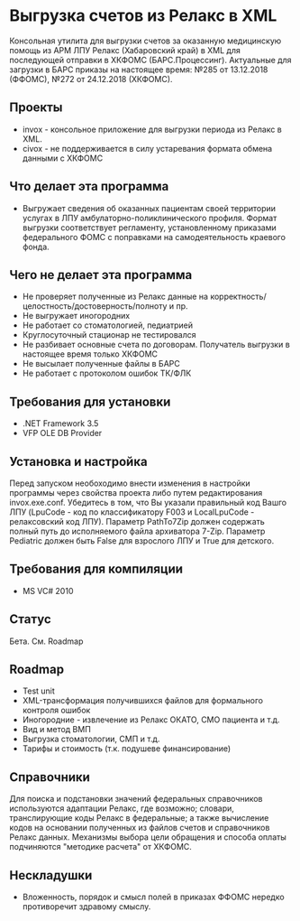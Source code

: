 # Выгрузка счетов из Релакс в XML

Консольная утилита для выгрузки счетов за оказанную медицинскую помощь из АРМ ЛПУ Релакс (Хабаровский край) в XML  для последующей отправки в ХКФОМС (БАРС.Процессинг). Актуальные для загрузки в БАРС приказы на настоящее время: №285 от 13.12.2018 (ФФОМС), №272 от 24.12.2018 (ХКФОМС).

## Проекты
- invox - консольное приложение для выгрузки периода из Релакс в XML.
- civox - не поддерживается в силу устаревания формата обмена данными с ХКФОМС

## Что делает эта программа
- Выгружает сведения об оказанных пациентам своей территории услугах в ЛПУ амбулаторно-поликлинического профиля. Формат выгрузки соответствует регламенту, установленному приказами федерального ФОМС с поправками на самодеятельность краевого фонда.

## Чего не делает эта программа
- Не проверяет полученные из Релакс данные на корректность/целостность/достоверность/полноту и пр.
- Не выгружает иногородних
- Не работает со стоматологией, педиатрией
- Круглосуточный стационар не тестировался
- Не разбивает основные счета по договорам. Получатель выгрузки в настоящее время только ХКФОМС
- Не высылает полученные файлы в БАРС
- Не работает с протоколом ошибок ТК/ФЛК

## Требования для установки
- .NET Framework 3.5
- VFP OLE DB Provider

## Установка и настройка
Перед запуском необоходимо внести изменения в настройки программы через свойства проекта либо путем редактирования invox.exe.conf. Убедитесь в том, что Вы указали правильный код Вашго ЛПУ (LpuCode - код по классификатору F003 и LocalLpuCode - релаксовский код ЛПУ).
Параметр PathTo7Zip должен содержать полный путь до исполняемого файла архиватора 7-Zip.
Параметр Pediatric должен быть False для взрослого ЛПУ и True для детского.

## Требования для компиляции
- MS VC# 2010

## Статус
Бета. См. Roadmap

## Roadmap
- Test unit
- XML-трансформация получившихся файлов для формального контроля ошибок
- Иногородние - извлечение из Релакс ОКАТО, СМО пациента и т.д.
- Вид и метод ВМП
- Выгрузка стоматологии, СМП и т.д.
- Тарифы и стоимость (т.к. подушеве финансирование)

## Справочники
Для поиска и подстановки значений федеральных справочников используются адаптации Релакс, где возможно; словари, транслирующие коды Релакс в федеральные; а также вычисление кодов на основании полученных из файлов счетов и справочников Релакс данных. Механизмы выбора цели обращения и способа оплаты подчиняются "методике расчета" от ХКФОМС.

## Нескладушки
- Вложенность, порядок и смысл полей в приказах ФФОМС нередко противоречит здравому смыслу.
